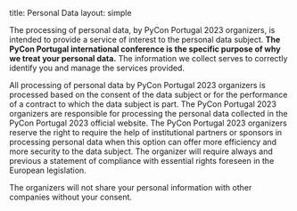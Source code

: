 title: Personal Data
layout: simple

The processing of personal data, by PyCon Portugal 2023 organizers, is intended to provide a service of interest to the personal data subject. **The PyCon Portugal international conference is the specific purpose of why we treat your personal data.** The information we collect serves to correctly identify you and manage the services provided.

All processing of personal data by PyCon Portugal 2023 organizers is processed based on the consent of the data subject or for the performance of a contract to which the data subject is part. The PyCon Portugal 2023 organizers are responsible for processing the personal data collected in the PyCon Portugal 2023 official website. The PyCon Portugal 2023 organizers reserve the right to require the help of institutional partners or sponsors in processing personal data when this option can offer more efficiency and more security to the data subject. The organizer will require always and previous a statement of compliance with essential rights foreseen in the European legislation. 

The organizers will not share your personal information with other companies without your consent.
